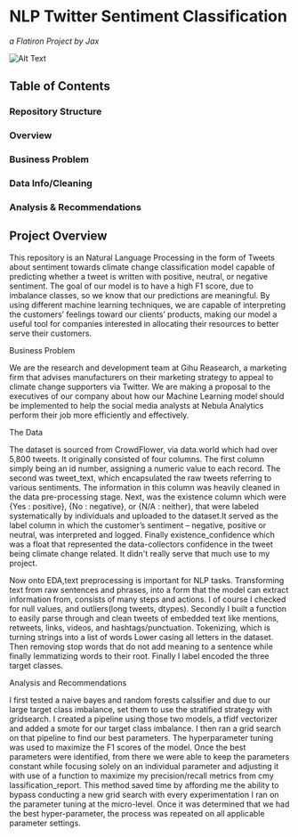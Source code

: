 # NLP Twitter Sentiment Classification
*a Flatiron Project by Jax*

![Alt Text]('data/Global-climate-strike-top-hashtags.png')

## Table of Contents

### Repository Structure
### Overview
### Business Problem
### Data Info/Cleaning
### Analysis & Recommendations


## Project Overview

This repository is an Natural Language Processing in the form of Tweets about sentiment towards climate change classification model capable of predicting whether a tweet is written with positive, neutral, or negative sentiment. The goal of our model is to have a high F1 score, due to imbalance classes, so we know that our predictions are meaningful. By using different machine learning techniques, we are capable of interpreting the customers’ feelings toward our clients’ products, making our model a useful tool for companies interested in allocating their resources to better serve their customers.

Business Problem

We are the research and development team at Gihu Reasearch, a marketing firm that advises manufacturers on their marketing strategy to appeal to climate change supporters via Twitter. We are making a proposal to the executives of our company about how our Machine Learning model should be implemented to help the social media analysts at Nebula Analytics perform their job more efficiently and effectively.

The Data

The dataset is sourced from CrowdFlower, via data.world which had over 5,800 tweets. It originally consisted of four columns. The first column simply being an id number, assigning a numeric value to each record. The second was tweet_text, which encapsulated the raw tweets referring to various sentiments. The information in this column was heavily cleaned in the data pre-processing stage. Next, was the existence column which were {Yes : positive}, {No : negative}, or {N/A : neither}, that were labeled systematically by individuals and uploaded to the dataset.It served as the label column in which the customer’s sentiment – negative, positive or neutral, was interpreted and logged. Finally existence_confidence which was a float that represented the data-collectors confidence in the tweet being climate change related. It didn't really serve that much use to my project.

Now onto EDA,text preprocessing is important for NLP tasks. Transforming text from raw sentences and phrases, into a form that the model can extract information from, consists of many steps and actions. I of course I checked for null values, and outliers(long tweets, dtypes). Secondly I built a function to easily parse through and clean tweets of embedded text like mentions, retweets, links, videos, and hashtags/punctuation. Tokenizing, which is turning strings into a list of words Lower casing all letters in the dataset. Then removing stop words that do not add meaning to a sentence while finally lemmatizing words to their root. Finally I label encoded the three target classes.


Analysis and Recommendations

I first tested a naive bayes and random forests calssifier and due to our large target class imbalance, set them to use the stratified strategy with gridsearch. I created a pipeline using those two models, a tfidf vectorizer and added a smote for our target class imbalance. I then ran a grid search on that pipeline to find our best parameters. The hyperparameter tuning was used to maximize the F1 scores of the model. Once the best parameters were identified, from there we were able to keep the parameters constant while focusing solely on an individual parameter and adjusting it with use of a function to maximize my precision/recall metrics from cmy lassification_report. This method saved time by affording me the ability to bypass conducting a new grid search with every experimentation I ran on the parameter tuning at the micro-level. Once it was determined that we had the best hyper-parameter, the process was repeated on all applicable parameter settings.